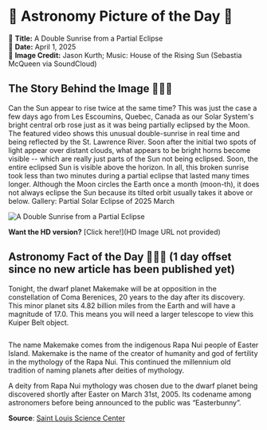 # 🌌 Astronomy Picture of the Day 🌌
🔭 **Title:** A Double Sunrise from a Partial Eclipse  
📅 **Date:** April 1, 2025  
📸 **Image Credit:** 
Jason Kurth;
Music: 
House of the Rising Sun 
(Sebastia McQueen via SoundCloud)
  

## The Story Behind the Image 🧑‍🚀🔭
Can the Sun appear to rise twice at the same time? This was just the case a few days ago from Les Escoumins, Quebec, Canada as our Solar System's bright central orb rose just as it was being partially eclipsed by the Moon. The featured video shows this unusual double-sunrise in real time and being reflected by the St. Lawrence River. Soon after the initial two spots of light appear over distant clouds, what appears to be bright horns become visible -- which are really just parts of the Sun not being eclipsed. Soon, the entire eclipsed Sun is visible above the horizon.  In all, this broken sunrise took less than two minutes during a partial eclipse that lasted many times longer.   Although the Moon circles the Earth once a month (moon-th), it does not always eclipse the Sun because its tilted orbit usually takes it above or below.    Gallery: Partial Solar Eclipse of 2025 March

![A Double Sunrise from a Partial Eclipse](https://www.youtube.com/embed/oTkbHJsqCZM?rel=0)

**Want the HD version?** [Click here!](HD Image URL not provided)

## Astronomy Fact of the Day 👩‍🚀🚀 (1 day offset since no new article has been published yet)
<p>Tonight, the dwarf planet Makemake will be at opposition in the constellation of Coma Berenices, 20 years to the day after its discovery. This minor planet sits 4.82 billion miles from the Earth and will have a magnitude of 17.0. This means you will need a larger telescope to view this Kuiper Belt object.</p>
<p><img src="https://www.slsc.org/wp-content/uploads/2025/03/mar-31.jpg" alt=""/></p>
<p>The name Makemake comes from the indigenous Rapa Nui people of Easter Island. Makemake is the name of the creator of humanity and god of fertility in the mythology of the Rapa Nui. This continued the millennium old tradition of naming planets after deities of mythology.</p>
<p>A deity from Rapa Nui mythology was chosen due to the dwarf planet being discovered shortly after Easter on March 31st, 2005. Its codename among astronomers before being announced to the public was “Easterbunny”.</p>

**Source**: [Saint Louis Science Center](https://www.slsc.org/astronomy-fact-of-the-day-march-31-2025/)
